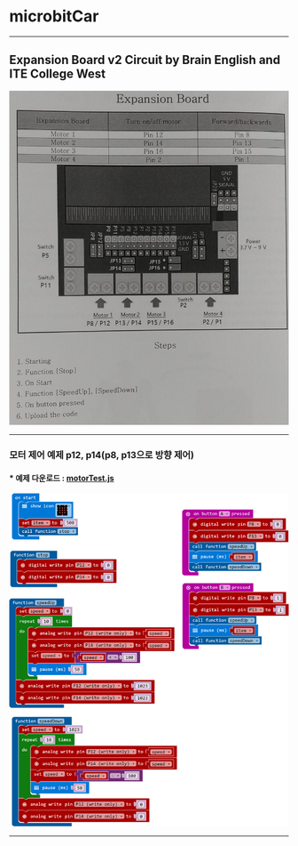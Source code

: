 # microbitCar

---
## Expansion Board v2 Circuit by Brain English and ITE College West  
![](https://github.com/mtinet/microbitCar/blob/master/image/20180612_161643.jpg?raw=true)  

---
### 모터 제어 예제 p12, p14(p8, p13으로 방향 제어)  
#### * 예제 다운로드 : [motorTest.js](https://github.com/mtinet/microbitCar/blob/master/code/motorTest.js)  
![](https://github.com/mtinet/microbitCar/blob/master/image/microbit-screenshot.png?raw=true)  

---
